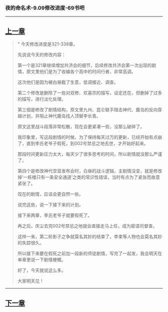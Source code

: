 ### 夜的命名术-9.09修改进度-69书吧

--------
[上一章](./dbff876f32277d457e34461de36a4d8c.md)
--------


>
>
>
>"
>今天修改进度是321-338章。
>
>先说说今天的修改内容：
>
>第一个是321章继续增加共济会的细节，后续修改共济会第一次出现的剧情，原文里他们是为了收编各个高中的时间行者，非常高调。
>
>这次他们是因为被白昼截了生意，低调接近、调查。
>
>第二个修改是删除了一些对双修、欢喜宗的描写，设定还在，但删掉了过多的描写，进行淡化处理。
>
>第三個是修改了剧情结构，原文里九州、昆仑联手阻击神代、鹿岛的反向穿越计划，并阻止神代鹿岛找人顶替李长青。
>
>原文这里战斗段落非常松散，现在会更紧凑一些，没那么破碎了。
>
>我印象里，写这段剧情的时候，为了保持每天过万的更新，已经开始有点崩了，直到李氏老爷子假死，到002号禁忌之地去世，才开始好起来。
>
>那段时间更新压力太大，每天少了很多思考的时间，所以剧情就没那么严谨了。
>
>第四个是修改神代空音发布会时，白昼的战斗逻辑，主剧情没变，就是修改掉‘一栋楼只有一条安全通道’之类的常识性错误，当时有点为了紧张而故意紧张了。
>
>现在的剧情，应该会更自然一些。
>
>说完这些，说一下接下来的计划。
>
>接下来两章，李氏老爷子就要假死了。
>
>再之后，庆尘去完002号禁忌之地就会直接走马上任，成为密谍司督查。
>
>这样一来，第二轮影子之争就莫名其妙的结束了，李束等人物也会莫名其妙的失踪很久。
>
>所以接下来要在假死之前加一段新的师徒剧情，写完了一起发，我会明天在单章里说一下剧情梗概。
>
>好了，今天就说这么多。
>
>大家明天见！
>
>

--------
[下一章](./4e07e48f53aa6f17b2a5ef71eda9ad29.md)
--------
